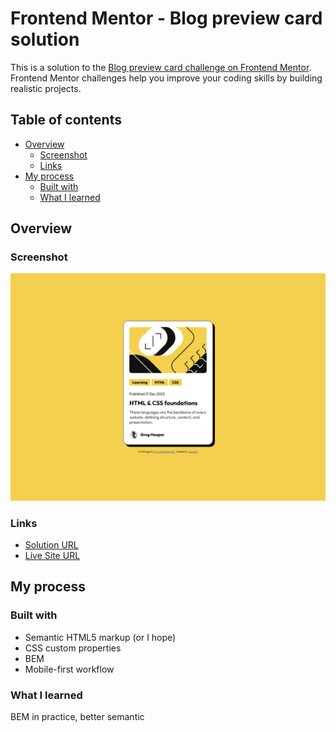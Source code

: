 # Frontend Mentor - Blog preview card solution

This is a solution to the [Blog preview card challenge on Frontend Mentor](https://www.frontendmentor.io/challenges/blog-preview-card-ckPaj01IcS). Frontend Mentor challenges help you improve your coding skills by building realistic projects.

## Table of contents

- [Overview](#overview)
  - [Screenshot](#screenshot)
  - [Links](#links)
- [My process](#my-process)
  - [Built with](#built-with)
  - [What I learned](#what-i-learned)

## Overview

### Screenshot

![](./preview.png)

### Links

- [Solution URL]()
- [Live Site URL](https://blog-preview-card-zeta-mocha.vercel.app/)

## My process

### Built with

- Semantic HTML5 markup (or I hope)
- CSS custom properties
- BEM
- Mobile-first workflow

### What I learned

BEM in practice, better semantic
